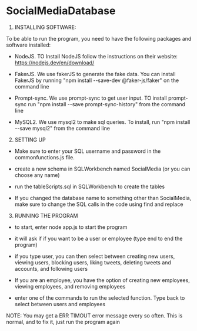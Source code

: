# SocialMediaDatabase

1. INSTALLING SOFTWARE:

To be able to run the program, you need to have the following packages and software installed:

- NodeJS. TO Install NodeJS follow the instructions on their website: https://nodejs.dev/en/download/

- FakerJS. We use fakerJS to generate the fake data. You can install FakerJS by running "npm install --save-dev @faker-js/faker" on the command line

- Prompt-sync. We use prompt-sync to get user input. TO install prompt-sync run "npm install --save prompt-sync-history" from the command line

- MySQL2. We use mysql2 to make sql queries. To install, run "npm install --save mysql2" from the command line

2. SETTING UP

- Make sure to enter your SQL username and password in the commonfunctions.js file. 

- create a new schema in SQLWorkbench named SocialMedia (or you can choose any name)

- run the tableScripts.sql in SQLWorkbench to create the tables

- If you changed the database name to something other than SocialMedia, make sure to change the SQL calls in the code using find and replace

3. RUNNING THE PROGRAM

- to start, enter node app.js to start the program

- it will ask if if you want to be a user or employee (type end to end the program)

- if you type user, you can then select between creating new users, viewing users, blocking users, liking tweets, deleting tweets and accounts, and following users

- If you are an employee, you have the option of creating new employees, viewing employees, and removing employees

- enter one of the commands to run the selected function. Type back to select between users and employees

NOTE: You may get a ERR TIMOUT error message every so often. This is normal, and to fix it, just run the program again 
